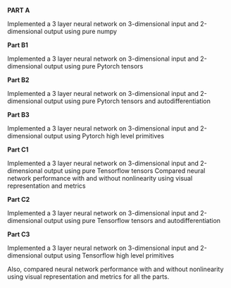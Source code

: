 **PART A**

Implemented a 3 layer neural network on 3-dimensional input and 2-dimensional output using pure numpy


**Part B1**

Implemented a 3 layer neural network on 3-dimensional input and 2-dimensional output using pure Pytorch tensors


**Part B2**

Implemented a 3 layer neural network on 3-dimensional input and 2-dimensional output using pure Pytorch tensors and autodifferentiation

**Part B3**

Implemented a 3 layer neural network on 3-dimensional input and 2-dimensional output using Pytorch high level primitives

**Part C1**

Implemented a 3 layer neural network on 3-dimensional input and 2-dimensional output using pure Tensorflow tensors
Compared neural network performance with and without nonlinearity using visual representation and metrics

**Part C2**

Implemented a 3 layer neural network on 3-dimensional input and 2-dimensional output using pure Tensorflow tensors and autodifferentiation

**Part C3**

Implemented a 3 layer neural network on 3-dimensional input and 2-dimensional output using Tensorflow high level primitives

Also, compared neural network performance with and without nonlinearity using visual representation and metrics for all the parts. 
